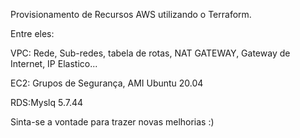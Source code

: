 Provisionamento de Recursos AWS utilizando o Terraform.

Entre eles:

VPC: Rede, Sub-redes, tabela de rotas, NAT GATEWAY, Gateway de Internet, IP Elastico...

EC2: Grupos de Segurança, AMI Ubuntu 20.04

RDS:Myslq 5.7.44

Sinta-se a vontade para trazer novas melhorias :)
